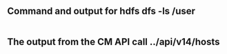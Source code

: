 ## Command and output for hdfs dfs -ls /user
```
```

## The output from the CM API call ../api/v14/hosts
```
```
